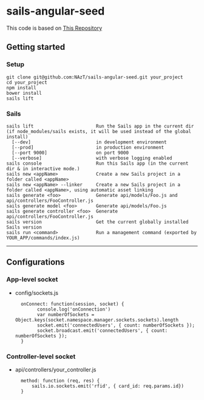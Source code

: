 # sails-angular-seed

This code is based on [This Repository](https://github.com/levid/angular-sails-socketio-mongo-demo.git)


## Getting started
### Setup
    git clone git@github.com:NAzT/sails-angular-seed.git your_project
    cd your_project
    npm install
    bower install
    sails lift 
    
### Sails
    sails lift                       Run the Sails app in the current dir (if node_modules/sails exists, it will be used instead of the global install)
      [--dev]                        in development environment
      [--prod]                       in production environment
      [--port 9000]                  on port 9000
      [--verbose]                    with verbose logging enabled
    sails console                    Run this Sails app (in the current dir & in interactive mode.)
    sails new <appName>              Create a new Sails project in a folder called <appName>
    sails new <appName> --linker     Create a new Sails project in a folder called <appName>, using automatic asset linking
    sails generate <foo>             Generate api/models/Foo.js and api/controllers/FooController.js
    sails generate model <foo>       Generate api/models/Foo.js
    sails generate controller <foo>  Generate api/controllers/FooController.js
    sails version                    Get the current globally installed Sails version
    sails run <command>              Run a management command (exported by YOUR_APP/commands/index.js)

-----------------

## Configurations
### App-level socket
    
- config/sockets.js

        onConnect: function(session, socket) {
              console.log('onConnection')
              var numberOfSockets = Object.keys(socket.namespace.manager.sockets.sockets).length
              socket.emit('connectedUsers', { count: numberOfSockets });
              socket.broadcast.emit('connectedUsers', { count: numberOfSockets });
        }


### Controller-level socket

- api/controllers/your_controller.js

        method: function (req, res) {
            sails.io.sockets.emit('rfid', { card_id: req.params.id})
        }
